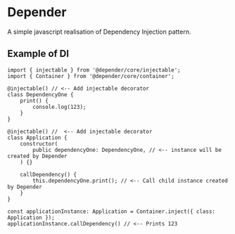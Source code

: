 # Depender
A simple javascript realisation of Dependency Injection pattern.


## Example of  DI


	import { injectable } from '@depender/core/injectable';
	import { Container } from '@depender/core/container';
	
	@injectable() // <-- Add injectable decorator
	class DependencyOne { 
        print() {
            console.log(123);
        }
	}
	
    @injectable() //  <-- Add injectable decorator
	class Application {  
	    constructor(
            public dependencyOne: DependencyOne, // <-- instance will be created by Depender
        ) {}

	    callDependency() {
            this.dependencyOne.print(); // <-- Call child instance created by Depender
	    }
	}
	
	const applicationInstance: Application = Container.inject({ class: Application });
	applicationInstance.callDependency() // <-- Prints 123
